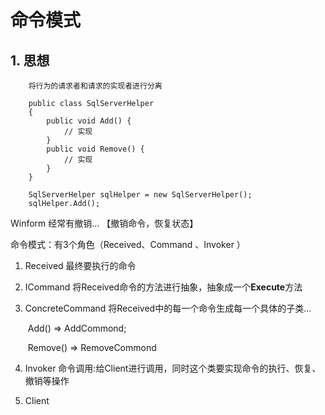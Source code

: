 # 命令模式

## 1. 思想
```
    将行为的请求者和请求的实现者进行分离
    
    public class SqlServerHelper
    {
    	public void Add() {
    		// 实现
    	}
    	public void Remove() {
    		// 实现
    	}
    }
    
    SqlServerHelper sqlHelper = new SqlServerHelper();
    sqlHelper.Add();
```

  Winform 经常有撤销...    【撤销命令，恢复状态】



  命令模式：有3个角色（Received、Command 、Invoker ）

1. Received    最终要执行的命令

2. ICommand    将Received命令的方法进行抽象，抽象成一个**Execute**方法

3. ConcreteCommand    将Received中的每一个命令生成每一个具体的子类...    

   ​    Add()          =>     AddCommond; 

   ​    Remove()    =>   RemoveCommond 

4. Invoker    命令调用:给Client进行调用，同时这个类要实现命令的执行、恢复、撤销等操作

5. Client    

